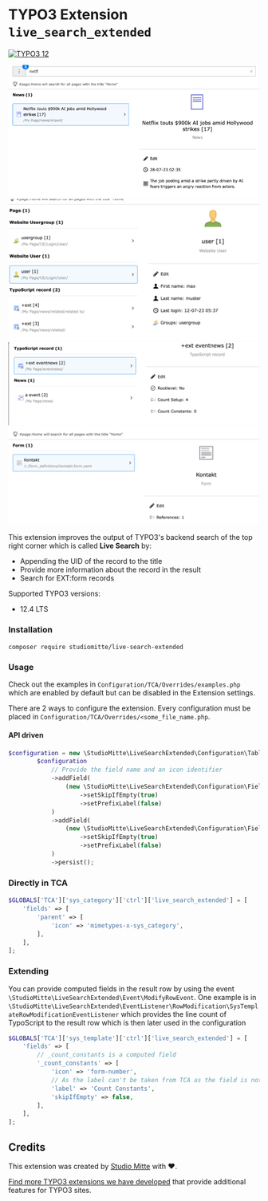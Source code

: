 # TYPO3 Extension `live_search_extended`

[![TYPO3 12](https://img.shields.io/badge/TYPO3-12-orange.svg)](https://get.typo3.org/version/12)

![Search result for EXT:news](Resources/Public/Examples/tx_news_domain_model_news.png)
![Search result for FE Users](Resources/Public/Examples/fe_user.png)
![Search result for TS records](Resources/Public/Examples/sys_template.png)
![Search result for EXT:form](Resources/Public/Examples/form.png)

This extension improves the output of TYPO3's backend search of the top right corner which is called **Live Search** by:

- Appending the UID of the record to the title
- Provide more information about the record in the result
- Search for EXT:form records

Supported TYPO3 versions:

- 12.4 LTS

### Installation
```console
composer require studiomitte/live-search-extended
```

### Usage

Check out the examples in `Configuration/TCA/Overrides/examples.php` which are enabled by default but can be disabled in the Extension settings.

There are 2 ways to configure the extension. Every configuration must be placed in `Configuration/TCA/Overrides/<some_file_name.php`.

#### API driven

```php
$configuration = new \StudioMitte\LiveSearchExtended\Configuration\Table('tx_news_domain_model_news');
        $configuration
            // Provide the field name and an icon identifier
            ->addField(
                (new \StudioMitte\LiveSearchExtended\Configuration\Field('datetime', 'actions-clock'))
                    ->setSkipIfEmpty(true)
                    ->setPrefixLabel(false)
            )
            ->addField(
                (new \StudioMitte\LiveSearchExtended\Configuration\Field('teaser', 'actions-document'))
                    ->setSkipIfEmpty(true)
                    ->setPrefixLabel(false)
            )
            ->persist();
```

### Directly in TCA

```php
$GLOBALS['TCA']['sys_category']['ctrl']['live_search_extended'] = [
    'fields' => [
        'parent' => [
            'icon' => 'mimetypes-x-sys_category',
        ],
    ],
];
```

### Extending

You can provide computed fields in the result row by using the event `\StudioMitte\LiveSearchExtended\Event\ModifyRowEvent`. 
One example is in `\StudioMitte\LiveSearchExtended\EventListener\RowModification\SysTemplateRowModificationEventListener` 
which provides the line count of TypoScript to the result row which is then later used in the configuration

```php
$GLOBALS['TCA']['sys_template']['ctrl']['live_search_extended'] = [
    'fields' => [
        // _count_constants is a computed field
        '_count_constants' => [
            'icon' => 'form-number',
            // As the label can't be taken from TCA as the field is not there provided, a custom label can be set
            'label' => 'Count Constants',
            'skipIfEmpty' => false,
        ],
    ],
];
```


## Credits

This extension was created by [Studio Mitte](https://studiomitte.com) with ♥.

[Find more TYPO3 extensions we have developed](https://www.studiomitte.com/loesungen/typo3) that provide additional features for TYPO3 sites.
